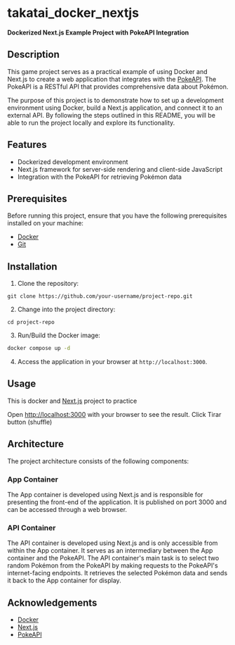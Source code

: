 
# takatai_docker_nextjs

**Dockerized Next.js Example Project with PokeAPI Integration**

## Description

This game project serves as a practical example of using Docker and Next.js to create a web application that integrates with the [PokeAPI](https://pokeapi.co/docs/v2). The PokeAPI is a RESTful API that provides comprehensive data about Pokémon.

The purpose of this project is to demonstrate how to set up a development environment using Docker, build a Next.js application, and connect it to an external API. By following the steps outlined in this README, you will be able to run the project locally and explore its functionality.

## Features

- Dockerized development environment
- Next.js framework for server-side rendering and client-side JavaScript
- Integration with the PokeAPI for retrieving Pokémon data

## Prerequisites

Before running this project, ensure that you have the following prerequisites installed on your machine:

- [Docker](https://www.docker.com/get-started)
- [Git](https://git-scm.com/downloads)

## Installation

1. Clone the repository:

```shell
git clone https://github.com/your-username/project-repo.git
```

2. Change into the project directory:

```shell
cd project-repo
```

3. Run/Build the Docker image:

```bash
docker compose up -d
```

4. Access the application in your browser at `http://localhost:3000`.

## Usage
This is docker and [Next.js](https://nextjs.org/) project to practice

Open [http://localhost:3000](http://localhost:3000) with your browser to see the result. Click Tirar button (shuffle)

## Architecture

The project architecture consists of the following components:

### App Container

The App container is developed using Next.js and is responsible for presenting the front-end of the application. It is published on port 3000 and can be accessed through a web browser. 

### API Container
The API container is developed using Next.js and is only accessible from within the App container. It serves as an intermediary between the App container and the PokeAPI. The API container's main task is to select two random Pokémon from the PokeAPI by making requests to the PokeAPI's internet-facing endpoints. It retrieves the selected Pokémon data and sends it back to the App container for display.

## Acknowledgements

- [Docker](https://www.docker.com/)
- [Next.js](https://nextjs.org/)
- [PokeAPI](https://pokeapi.co/docs/v2)
